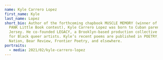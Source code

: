 ```yaml
---
name: Kyle Carrero Lopez
first_name: Kyle
last_name: Lopez
short_bio: Author of the forthcoming chapbook MUSCLE MEMORY (winner of the 2021
  PANK Little Book contest), Kyle Carrero Lopez was born to Cuban parents in New
  Jersey. He co-founded LEGACY, a Brooklyn-based production collective by and
  for Black queer artists. Kyle’s recent poems are published in POETRY, The
  Nation, Bear Review, Frontier Poetry, and elsewhere.
portraits:
  - media: 2021/02/kyle-carrero-lopez
---
```

